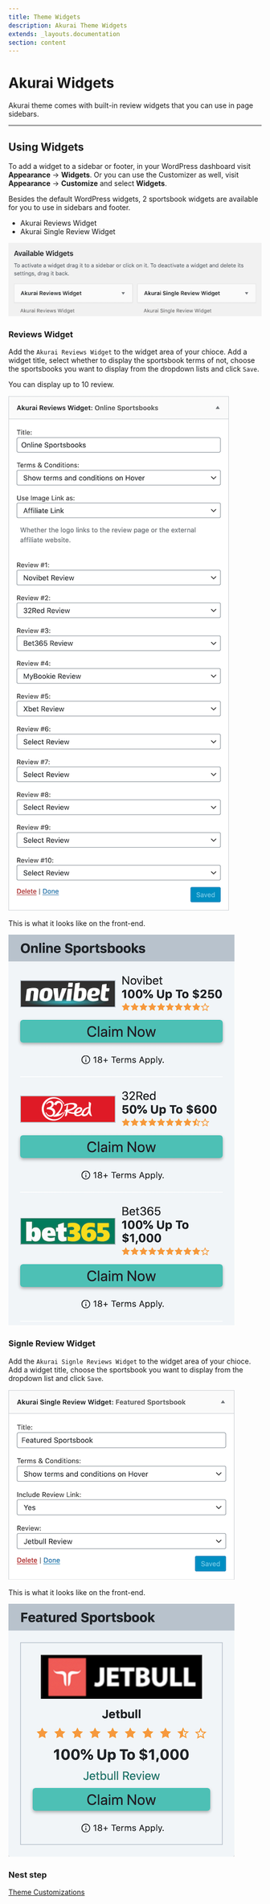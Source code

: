 ```yaml
---
title: Theme Widgets
description: Akurai Theme Widgets
extends: _layouts.documentation
section: content
---
```


# Akurai Widgets

Akurai theme comes with built-in review widgets that you can use in page sidebars.

---

## Using Widgets

To add a widget to a sidebar or footer, in your WordPress dashboard visit **Appearance** &#8594; **Widgets**.
Or you can use the Customizer as well, visit **Appearance** &#8594; **Customize** and select **Widgets**.

Besides the default WordPress widgets, 2 sportsbook widgets are available for you to use in sidebars and footer.

- Akurai Reviews Widget
- Akurai Single Review Widget

![Akurai Widgets](/assets/images/akurai/akurai-widgets.png)

### Reviews Widget

Add the `Akurai Reviews Widget` to the widget area of your chioce.
Add a widget title, select whether to display the sportsbook terms of not, choose the sportsbooks you want to display from the dropdown lists and click `Save`.

You can display up to 10 review.

![Akurai Reviews Widget](/assets/images/akurai/akurai-widget-reviews-dashboard.png)

This is what it looks like on the front-end.

![Akurai Reviews Widget](/assets/images/akurai/akurai-widget-reviews.png)

### Signle Review Widget

Add the `Akurai Signle Reviews Widget` to the widget area of your chioce.
Add a widget title, choose the sportsbook you want to display from the dropdown list and click `Save`.

![Akurai Reviews Widget](/assets/images/akurai/akurai-widget-review-dashboard.png)

This is what it looks like on the front-end.

![Akurai Reviews Widget](/assets/images/akurai/akurai-widget-review.png)

### Nest step

[Theme Customizations](/docs/akurai/customizations)
